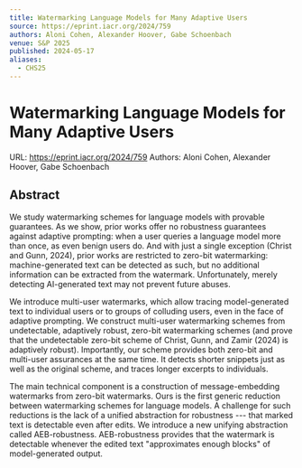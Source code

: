 ```yaml
---
title: Watermarking Language Models for Many Adaptive Users
source: https://eprint.iacr.org/2024/759
authors: Aloni Cohen, Alexander Hoover, Gabe Schoenbach
venue: S&P 2025
published: 2024-05-17
aliases:
  - CHS25
---
```

# Watermarking Language Models for Many Adaptive Users
URL: https://eprint.iacr.org/2024/759
Authors: Aloni Cohen, Alexander Hoover, Gabe Schoenbach

## Abstract
We study watermarking schemes for language models with provable guarantees. As we show, prior works offer no robustness guarantees against adaptive prompting: when a user queries a language model more than once, as even benign users do. And with just a single exception (Christ and Gunn, 2024), prior works are restricted to zero-bit watermarking: machine-generated text can be detected as such, but no additional information can be extracted from the watermark. Unfortunately, merely detecting AI-generated text may not prevent future abuses.

We introduce multi-user watermarks, which allow tracing model-generated text to individual users or to groups of colluding users, even in the face of adaptive prompting. We construct multi-user watermarking schemes from undetectable, adaptively robust, zero-bit watermarking schemes (and prove that the undetectable zero-bit scheme of Christ, Gunn, and Zamir (2024) is adaptively robust). Importantly, our scheme provides both zero-bit and multi-user assurances at the same time. It detects shorter snippets just as well as the original scheme, and traces longer excerpts to individuals. 

The main technical component is a construction of message-embedding watermarks from zero-bit watermarks. Ours is the first generic reduction between watermarking schemes for language models. A challenge for such reductions is the lack of a unified abstraction for robustness --- that marked text is detectable even after edits. We introduce a new unifying abstraction called AEB-robustness. AEB-robustness provides that the watermark is detectable whenever the edited text "approximates enough blocks" of model-generated output.